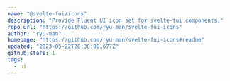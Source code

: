 ```yaml
---
name: "@svelte-fui/icons"
description: "Provide Fluent UI icon set for svelte-fui components."
repo_url: "https://github.com/ryu-man/svelte-fui-icons"
author: "ryu-man"
homepage: "https://github.com/ryu-man/svelte-fui-icons#readme"
updated: "2023-05-22T20:38:00.677Z"
github_stars: 1
tags: 
  - ui
---
```


